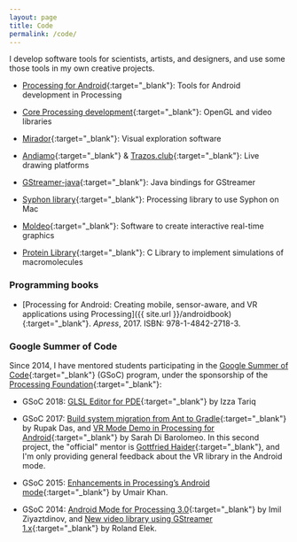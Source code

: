 ```yaml
---
layout: page
title: Code
permalink: /code/
---
```


I develop software tools for scientists, artists, and designers, and use some those tools in my own creative projects.

* [Processing for Android](http://android.processing.org/){:target="_blank"}: Tools for Android development in Processing

* [Core Processing development](https://github.com/processing/processing){:target="_blank"}: OpenGL and video libraries

* [Mirador](https://fathom.info/mirador/){:target="_blank"}: Visual exploration software

* [Andiamo](https://github.com/andiamo/andiamo){:target="_blank"} & [Trazos.club](http://trazos.club/){:target="_blank"}: Live drawing platforms

* [GStreamer-java](https://github.com/gstreamer-java/){:target="_blank"}: Java bindings for GStreamer

* [Syphon library](https://github.com/Syphon/Processing){:target="_blank"}: Processing library to use Syphon on Mac

* [Moldeo](http://moldeo.org/){:target="_blank"}: Software to create interactive real-time graphics

* [Protein Library](http://protlib.uchicago.edu/){:target="_blank"}: C Library to implement simulations of macromolecules

### Programming books

* [Processing for Android: Creating mobile, sensor-aware, and VR applications using Processing]({{ site.url }}/androidbook){:target="_blank"}. _Apress_, 2017. ISBN: 978-1-4842-2718-3.

### Google Summer of Code

Since 2014, I have mentored students participating in the [Google Summer of Code](https://summerofcode.withgoogle.com/){:target="_blank"} (GSoC) program, under the sponsorship of the [Processing Foundation](https://processingfoundation.org/initiatives/google-summer-of-code){:target="_blank"}:

* GSoC 2018: [GLSL Editor for PDE](https://summerofcode.withgoogle.com/dashboard/organization/4915113891463168/proposal/5269541785960448/){:target="_blank"} by Izza Tariq

* GSoC 2017: [Build system migration from Ant to Gradle](https://procandsoc17.wordpress.com/){:target="_blank"} by Rupak Das, and [VR Mode Demo in Processing for Android](https://picorana.github.io/blog){:target="_blank"} by Sarah Di Barolomeo. In this second project, the "official" mentor is [Gottfried Haider](http://ghai.xyz/){:target="_blank"}, and I'm only providing general feedback about the VR library in the Android mode.

* GSoC 2015: [Enhancements in Processing’s Android mode](http://omerjerk.in/index.php/2015/08/15/gsoc-2015-the-processing-foundation/){:target="_blank"} by Umair Khan.

* GSoC 2014: [Android Mode for Processing 3.0](https://www.google-melange.com/archive/gsoc/2014/orgs/processing/projects/imilka.html){:target="_blank"} by Imil Ziyaztdinov, and [New video library using GStreamer 1.x](https://github.com/gstreamer-java/gir2java/wiki/GSOC-2014-report){:target="_blank"} by Roland Elek.
